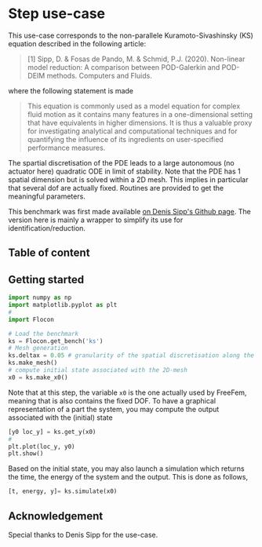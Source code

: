 # Step use-case

This use-case corresponds to the non-parallele Kuramoto-Sivashinsky (KS) equation described in the following article:

> [1] Sipp, D. & Fosas de Pando, M. & Schmid, P.J. (2020). Non-linear model reduction: A comparison between POD-Galerkin and POD-DEIM methods. Computers and Fluids.

where the following statement is made

> This equation is commonly used as a model equation for complex fluid motion as it contains many features in a one-dimensional setting that have equivalents in higher dimensions. It is thus a valuable proxy for investigating analytical and computational techniques and for quantifying the influence of its ingredients on user-specified performance measures.

The spartial discretisation of the PDE leads to a large autonomous (no actuator here) quadratic ODE in limit of stability. Note that the PDE has 1 spatial dimension but is solved within a 2D mesh. This implies in particular that several dof are actually fixed. Routines are provided to get the meaningful parameters.

This benchmark was first made available [on Denis Sipp's Github page](https://github.com/denissipp/CompFluids_SippFosasSchmid_2020/tree/master/KS). The version here is mainly a wrapper to simplify its use for identification/reduction.

## Table of content


## Getting started


```python
import numpy as np
import matplotlib.pyplot as plt
#
import Flocon

# Load the benchmark
ks = Flocon.get_bench('ks')
# Mesh generation
ks.deltax = 0.05 # granularity of the spatial discretisation along the line  
ks.make_mesh()
# compute initial state associated with the 2D-mesh
x0 = ks.make_x0()
```

Note that at this step, the variable `x0` is the one actually used by FreeFem, meaning that is also contains the fixed DOF. To have a graphical representation of a part the system, you may compute the output associated with the (initial) state

```python
[y0 loc_y] = ks.get_y(x0)  
#
plt.plot(loc_y, y0)
plt.show()
```

Based on the initial state, you may also launch a simulation which returns the time, the energy of the system and the output. This is done as follows,
```python
[t, energy, y]= ks.simulate(x0)
```

## Acknowledgement  

Special thanks to Denis Sipp for the use-case.
